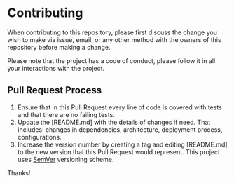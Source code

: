 # Contributing

When contributing to this repository, please first discuss the change you wish to make via issue, email, or any other method with the owners of this repository before making a change. 

Please note that the project has a code of conduct, please follow it in all your interactions with the project.

## Pull Request Process

1. Ensure that in this Pull Request every line of code is covered with tests and that there are no failing tests.
2. Update the [README.md] with the details of changes if need. That includes: changes in dependencies, architecture, deployment process, configurations.
3. Increase the version number by creating a tag and editing [README.md] to the new version that this Pull Request would represent. This project uses [SemVer](http://semver.org/) versioning scheme.

Thanks!
